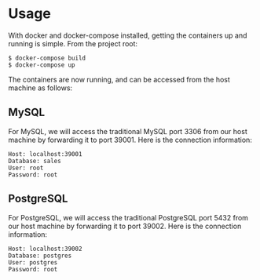 # Usage
With docker and docker-compose installed, getting the containers up and running is simple.  From the project root:
```shell
$ docker-compose build
$ docker-compose up
```
The containers are now running, and can be accessed from the host machine as follows:

## MySQL
For MySQL, we will access the traditional MySQL port 3306 from our host machine by forwarding it to port 39001.  Here is the connection information:
```
Host: localhost:39001
Database: sales
User: root
Password: root
```

## PostgreSQL
For PostgreSQL, we will access the traditional PostgreSQL port 5432 from our host machine by forwarding it to port 39002.  Here is the connection information:
```
Host: localhost:39002
Database: postgres
User: postgres
Password: root
```